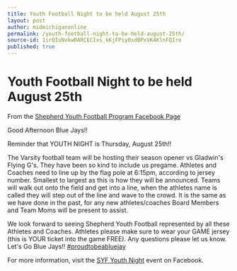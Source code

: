 ```yaml
---
title: Youth Football Night to be held August 25th
layout: post
author: midmichiganonline
permalink: /youth-football-night-to-be-held-august-25th/
source-id: 1irQIuNxkwRARCECIxs_kKjFPiy0sdBPxVK4KlnFQIro
published: true
---
```

# Youth Football Night to be held August 25th

From the [Shepherd Youth Football Program Facebook Page](https://www.facebook.com/Shepherdyouthfootball/)

Good Afternoon Blue Jays!!

Reminder that YOUTH NIGHT is Thursday, August 25th!!

The Varsity football team will be hosting their season opener vs Gladwin's Flying G's. They have been so kind to include us pregame. Athletes and Coaches need to line up by the flag pole at 6:15pm, according to jersey number. Smallest to largest as this is how they will be announced. Teams will walk out onto the field and get into a line, when the athletes name is called they will step out of the line and wave to the crowd. It is the same as we have done in the past, for any new athletes/coaches Board Members and Team Moms will be present to assist.

We look forward to seeing Shepherd Youth Football represented by all these Athletes and Coaches. Athletes please make sure to wear your GAME jersey (this is YOUR ticket into the game FREE). Any questions please let us know. Let's Go Blue Jays!! [‪#‎](https://www.facebook.com/hashtag/proudtobeabluejay?source=feed_text&story_id=1274177002626981)[proudtobeabluejay‬](https://www.facebook.com/hashtag/proudtobeabluejay?source=feed_text&story_id=1274177002626981)

For more information, visit the [SYF Youth Night](https://www.facebook.com/events/324224134633457/) event on Facebook.

